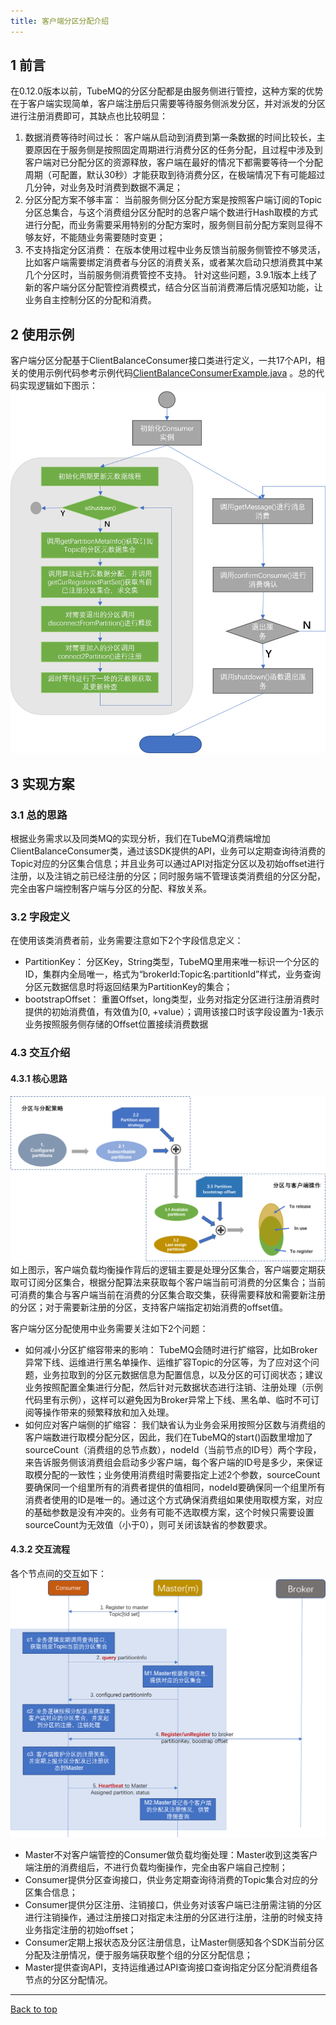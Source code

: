 ```yaml
---
title: 客户端分区分配介绍
---
```


## 1 前言
在0.12.0版本以前，TubeMQ的分区分配都是由服务侧进行管控，这种方案的优势在于客户端实现简单，客户端注册后只需要等待服务侧派发分区，并对派发的分区进行注册消费即可，其缺点也比较明显：
1. 数据消费等待时间过长： 客户端从启动到消费到第一条数据的时间比较长，主要原因在于服务侧是按照固定周期进行消费分区的任务分配，且过程中涉及到客户端对已分配分区的资源释放，客户端在最好的情况下都需要等待一个分配周期（可配置，默认30秒）才能获取到待消费分区，在极端情况下有可能超过几分钟，对业务及时消费到数据不满足；
2. 分区分配方案不够丰富： 当前服务侧分区分配方案是按照客户端订阅的Topic分区总集合，与这个消费组分区分配时的总客户端个数进行Hash取模的方式进行分配，而业务需要采用特别的分配方案时，服务侧目前分配方案则显得不够友好，不能随业务需要随时变更；
3. 不支持指定分区消费： 在版本使用过程中业务反馈当前服务侧管控不够灵活，比如客户端需要绑定消费者与分区的消费关系，或者某次启动只想消费其中某几个分区时，当前服务侧消费管控不支持。
针对这些问题，3.9.1版本上线了新的客户端分区分配管控消费模式，结合分区当前消费滞后情况感知功能，让业务自主控制分区的分配和消费。

## 2 使用示例
客户端分区分配基于ClientBalanceConsumer接口类进行定义，一共17个API，相关的使用示例代码参考示例代码[ClientBalanceConsumerExample.java](https://github.com/apache/incubator-inlong/blob/master/inlong-tubemq/tubemq-example/src/main/java/org/apache/inlong/tubemq/example/ClientBalanceConsumerExample.java) 。总的代码实现逻辑如下图示：
![](img/partition_assign/example.png)

## 3 实现方案
### 3.1 总的思路
根据业务需求以及同类MQ的实现分析，我们在TubeMQ消费端增加ClientBalanceConsumer类，通过该SDK提供的API，业务可以定期查询待消费的Topic对应的分区集合信息；并且业务可以通过API对指定分区以及初始offset进行注册，以及注销之前已经注册的分区；同时服务端不管理该类消费组的分区分配，完全由客户端控制客户端与分区的分配、释放关系。

### 3.2 字段定义
在使用该类消费者前，业务需要注意如下2个字段信息定义：
- PartitionKey： 分区Key，String类型，TubeMQ里用来唯一标识一个分区的ID，集群内全局唯一，格式为“brokerId:Topic名:partitionId”样式，业务查询分区元数据信息时将返回结果为PartitionKey的集合；
- bootstrapOffset： 重置Offset，long类型，业务对指定分区进行注册消费时提供的初始消费值，有效值为[0, +value）；调用该接口时该字段设置为-1表示业务按照服务侧存储的Offset位置接续消费数据

### 4.3 交互介绍
#### 4.3.1 核心思路
![](img/partition_assign/topic_assign.png)
如上图示，客户端负载均衡操作背后的逻辑主要是处理分区集合，客户端要定期获取可订阅分区集合，根据分配算法来获取每个客户端当前可消费的分区集合；当前可消费的集合与客户端当前在消费的分区集合取交集，获得需要释放和需要新注册的分区；对于需要新注册的分区，支持客户端指定初始消费的offset值。

客户端分区分配使用中业务需要关注如下2个问题：
- 如何减小分区扩缩容带来的影响： TubeMQ会随时进行扩缩容，比如Broker异常下线、运维进行黑名单操作、运维扩容Topic的分区等，为了应对这个问题，业务拉取到的分区元数据信息为配置信息，以及分区的可订阅状态；建议业务按照配置全集进行分配，然后针对元数据状态进行注销、注册处理（示例代码里有示例），这样可以避免因为Broker异常上下线、黑名单、临时不可订阅等操作带来的频繁释放和加入处理。
- 如何应对客户端侧的扩缩容： 我们缺省认为业务会采用按照分区数与消费组的客户端数进行取模分配分区，因此，我们在TubeMQ的start()函数里增加了sourceCount（消费组的总节点数），nodeId（当前节点的ID号）两个字段，来告诉服务侧该消费组会启动多少客户端，每个客户端的ID号是多少，来保证取模分配的一致性；业务使用消费组时需要指定上述2个参数，sourceCount要确保同一个组里所有的消费者提供的值相同，nodeId要确保同一个组里所有消费者使用的ID是唯一的。通过这个方式确保消费组如果使用取模方案，对应的基础参数是没有冲突的。业务有可能不选取模方案，这个时候只需要设置sourceCount为无效值（小于0），则可关闭该缺省的参数要求。

#### 4.3.2 交互流程
各个节点间的交互如下：
![](img/partition_assign/flow_diagram.png)
- Master不对客户端管控的Consumer做负载均衡处理：Master收到这类客户端注册的消费组后，不进行负载均衡操作，完全由客户端自己控制；
- Consumer提供分区查询接口，供业务定期查询待消费的Topic集合对应的分区集合信息；
- Consumer提供分区注册、注销接口，供业务对该客户端已注册需注销的分区进行注销操作，通过注册接口对指定未注册的分区进行注册，注册的时候支持业务指定注册的初始offset；
- Consumer定期上报状态及分区注册信息，让Master侧感知各个SDK当前分区分配及注册情况，便于服务端获取整个组的分区分配信息；
- Master提供查询API，支持运维通过API查询接口查询指定分区分配消费组各节点的分区分配情况。

---
<a href="#top">Back to top</a>